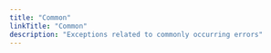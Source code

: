 ```yaml
---
title: "Common"
linkTitle: "Common"
description: "Exceptions related to commonly occurring errors"
---
```

